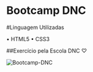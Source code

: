 # Bootcamp DNC

#Linguagem Utilizadas

• HTML5 
• CSS3

##Exercício pela Escola DNC ♡

![Bootcamp-DNC](https://github.com/vyoshio71/ProjetoDNC/assets/116774749/bc56b372-184d-4916-a847-a4725e450e7b)
